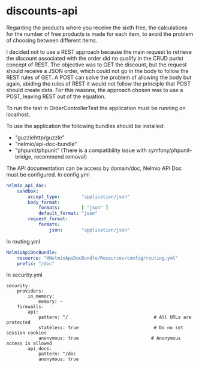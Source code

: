 discounts-api
=============

Regarding the products where you receive the sixth free, the calculations for the number of free products is made for each item, to avoid the problem of choosing between different items.

I decided not to use a REST approach because the main request to retrieve the discount associated with the order did no qualify in the CRUD purist concept of REST.
The objective was to GET the discount, but the request should receive a JSON order, which could not go in the body to follow the REST rules of GET. A POST can solve the problem of allowing the body but again, abiding the rules of REST it would not follow the principle that POST should create data.
For this reasons, the approach chosen was to use a POST, leaving REST out of the equation.

To run the test in OrderControllerTest the application must be running on localhost.

To use the application the following bundles should be installed:
* "guzzlehttp/guzzle"
* "nelmio/api-doc-bundle"
* "phpunit/phpunit" (There is a compatibility issue with symfony/phpunit-bridge, recommend removal)

The API documentation can be access by domain/doc, Nelmio API Doc must be configured.
In config.yml

``` yml
nelmio_api_doc:
    sandbox:
        accept_type:        "application/json"
        body_format:
            formats:        [ "json" ]
            default_format: "json"
        request_format:
            formats:
                json:       "application/json"
```
In routing.yml
```yml
NelmioApiDocBundle:
    resource: "@NelmioApiDocBundle/Resources/config/routing.yml"
    prefix: "/doc"
```

In security.yml
```
security:
    providers:
        in_memory:
            memory: ~
    firewalls:
        api:
            pattern: ^/                                # All URLs are protected
            stateless: true                            # Do no set session cookies
            anonymous: true                           # Anonymous access is allowed
        api_docs:
            pattern: ^/doc
            anonymous: true
```

